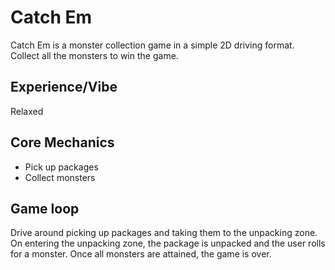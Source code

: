 # Catch Em
Catch Em is a monster collection game in a simple 2D driving format. Collect all the monsters to win the game.

## Experience/Vibe
Relaxed

## Core Mechanics
- Pick up packages
- Collect monsters
## Game loop
Drive around picking up packages and taking them to the unpacking zone. On entering the unpacking zone, the package is unpacked and the user rolls for a monster. Once all monsters are attained, the game is over.
